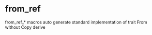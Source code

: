 # from_ref
from_ref_* macros auto generate standard implementation of trait From without Copy derive
